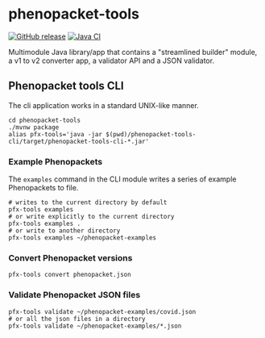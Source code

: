 # phenopacket-tools

[![GitHub release](https://img.shields.io/github/release/phenopackets/phenopacket-tools.svg)](https://github.com/phenopackets/phenopacket-tools/releases)
[![Java CI](https://github.com/phenopackets/phenopacket-tools/workflows/Java%20CI/badge.svg)](https://github.com/phenopackets/phenopacket-tools/actions/workflows/main.yml)

Multimodule Java library/app that contains a "streamlined builder" module, a v1 to v2 converter app, a validator API and a JSON validator. 


## Phenopacket tools CLI

The cli application works in a standard UNIX-like manner. 

```shell
cd phenopacket-tools
./mvnw package
alias pfx-tools='java -jar $(pwd)/phenopacket-tools-cli/target/phenopacket-tools-cli-*.jar'
```

### Example Phenopackets
The ``examples`` command in the CLI module writes a series of example Phenopackets to file.

```shell
# writes to the current directory by default
pfx-tools examples
# or write explicitly to the current directory
pfx-tools examples .
# or write to another directory
pfx-tools examples ~/phenopacket-examples
```

### Convert Phenopacket versions

```shell
pfx-tools convert phenopacket.json
```

### Validate Phenopacket JSON files

```shell
pfx-tools validate ~/phenopacket-examples/covid.json
# or all the json files in a directory
pfx-tools validate ~/phenopacket-examples/*.json
```
